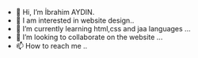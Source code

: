 - 👋 Hi, I’m İbrahim AYDIN.
- 👀 I am interested in website design..
- 🌱 I’m currently learning html,css and jaa languages ...
- 💞️ I’m looking to collaborate on the website ...
- 📫 How to reach me ..

<!---
ibrahimaydn/ibrahimaydn is a ✨ special ✨ repository because its `README.md` (this file) appears on your GitHub profile.
You can click the Preview link to take a look at your change
---> 
